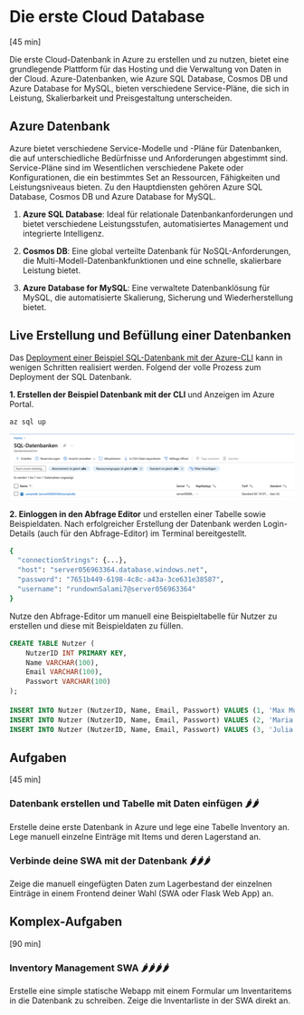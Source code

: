 # Die erste Cloud Database
[45 min]

Die erste Cloud-Datenbank in Azure zu erstellen und zu nutzen, bietet eine grundlegende Plattform für das Hosting und die Verwaltung von Daten in der Cloud. Azure-Datenbanken, wie Azure SQL Database, Cosmos DB und Azure Database for MySQL, bieten verschiedene Service-Pläne, die sich in Leistung, Skalierbarkeit und Preisgestaltung unterscheiden.


## Azure Datenbank 
Azure bietet verschiedene Service-Modelle und -Pläne für Datenbanken, die auf unterschiedliche Bedürfnisse und Anforderungen abgestimmt sind. Service-Pläne sind im Wesentlichen verschiedene Pakete oder Konfigurationen, die ein bestimmtes Set an Ressourcen, Fähigkeiten und Leistungsniveaus bieten. Zu den Hauptdiensten gehören Azure SQL Database, Cosmos DB und Azure Database for MySQL.

1. **Azure SQL Database**: Ideal für relationale Datenbankanforderungen und bietet verschiedene Leistungsstufen, automatisiertes Management und integrierte Intelligenz.

2. **Cosmos DB**: Eine global verteilte Datenbank für NoSQL-Anforderungen, die Multi-Modell-Datenbankfunktionen und eine schnelle, skalierbare Leistung bietet.

3. **Azure Database for MySQL**: Eine verwaltete Datenbanklösung für MySQL, die automatisierte Skalierung, Sicherung und Wiederherstellung bietet.




## Live Erstellung und Befüllung einer Datenbanken
Das [Deployment einer Beispiel SQL-Datenbank mit der Azure-CLI](https://learn.microsoft.com/de-de/azure/azure-sql/database/single-database-create-quickstart?view=azuresql&tabs=azure-cli-sql-up) kann in wenigen Schritten realisiert werden. Folgend der volle Prozess zum Deployment der SQL Datenbank.

**1. Erstellen der Beispiel Datenbank mit der CLI** und Anzeigen im Azure Portal.

```bash
az sql up
```

![Azure SQL DB Live](../../images/azure_sql_db.png)

**2. Einloggen in den Abfrage Editor** und erstellen einer Tabelle sowie Beispieldaten. Nach erfolgreicher Erstellung der Datenbank werden Login-Details (auch für den Abfrage-Editor) im Terminal bereitgestellt.

```bash
{
  "connectionStrings": {...},
  "host": "server056963364.database.windows.net",
  "password": "7651b449-6198-4c8c-a43a-3ce631e38587",
  "username": "rundownSalami7@server056963364"
}
```

Nutze den Abfrage-Editor um manuell eine Beispieltabelle für Nutzer zu erstellen und diese mit Beispieldaten zu füllen.

```sql
CREATE TABLE Nutzer (
    NutzerID INT PRIMARY KEY,
    Name VARCHAR(100),
    Email VARCHAR(100),
    Passwort VARCHAR(100)
);

INSERT INTO Nutzer (NutzerID, Name, Email, Passwort) VALUES (1, 'Max Mustermann', 'max.mustermann@example.com', 'pass123');
INSERT INTO Nutzer (NutzerID, Name, Email, Passwort) VALUES (2, 'Maria Musterfrau', 'maria.musterfrau@example.com', 'pass456');
INSERT INTO Nutzer (NutzerID, Name, Email, Passwort) VALUES (3, 'Julia Beispiel', 'julia.beispiel@example.com', 'pass789');
```


## Aufgaben
[45 min]

### Datenbank erstellen und Tabelle mit Daten einfügen 🌶️️🌶️️
Erstelle deine erste Datenbank in Azure und lege eine Tabelle Inventory an. Lege manuell einzelne Einträge mit Items und deren Lagerstand an.

### Verbinde deine SWA mit der Datenbank 🌶️️🌶️️🌶️️
Zeige die manuell eingefügten Daten zum Lagerbestand der einzelnen Einträge in einem Frontend deiner Wahl (SWA oder Flask Web App) an.


## Komplex-Aufgaben
[90 min]

### Inventory Management SWA 🌶️️🌶️️🌶️️🌶️️
Erstelle eine simple statische Webapp mit einem Formular um Inventaritems in die Datenbank zu schreiben. Zeige die Inventarliste in der SWA direkt an.